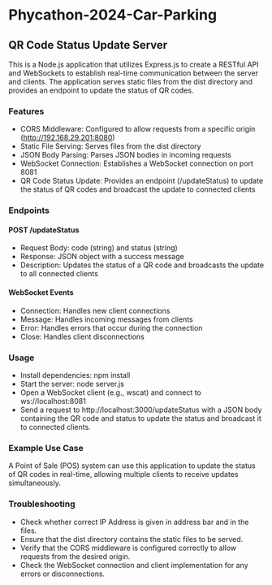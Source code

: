 # Phycathon-2024-Car-Parking

## QR Code Status Update Server
This is a Node.js application that utilizes Express.js to create a RESTful API and WebSockets to establish real-time communication between the server and clients. The application serves static files from the dist directory and provides an endpoint to update the status of QR codes.

### Features
- CORS Middleware: Configured to allow requests from a specific origin (http://192.168.29.201:8080)
- Static File Serving: Serves files from the dist directory
- JSON Body Parsing: Parses JSON bodies in incoming requests
- WebSocket Connection: Establishes a WebSocket connection on port 8081
- QR Code Status Update: Provides an endpoint (/updateStatus) to update the status of QR codes and broadcast the update to connected clients

### Endpoints
#### POST /updateStatus
- Request Body: code (string) and status (string)
- Response: JSON object with a success message
- Description: Updates the status of a QR code and broadcasts the update to all connected clients
#### WebSocket Events
- Connection: Handles new client connections
- Message: Handles incoming messages from clients
- Error: Handles errors that occur during the connection
- Close: Handles client disconnections

### Usage
- Install dependencies: npm install
- Start the server: node server.js
- Open a WebSocket client (e.g., wscat) and connect to ws://localhost:8081
- Send a request to http://localhost:3000/updateStatus with a JSON body containing the QR code and status to update the status and broadcast it to connected clients.

### Example Use Case
A Point of Sale (POS) system can use this application to update the status of QR codes in real-time, allowing multiple clients to receive updates simultaneously.

### Troubleshooting
- Check whether correct IP Address is given in address bar and in the files.
- Ensure that the dist directory contains the static files to be served.
- Verify that the CORS middleware is configured correctly to allow requests from the desired origin.
- Check the WebSocket connection and client implementation for any errors or disconnections.